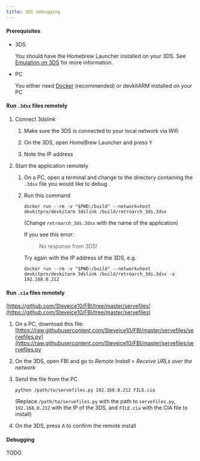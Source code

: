 ```yaml
---
title: 3DS debugging
---
```


#### Prerequisites

- 3DS

  You should have the Homebrew Launcher installed on your 3DS. See [Emulation on 3DS](emulation-on-3ds) for more information.

- PC

  You either need [Docker](https://docs.docker.com/get-docker/) (recommended) or devkitARM installed on your PC

#### Run `.3dsx` files remotely

1. Connect 3dslink

   1. Make sure the 3DS is connected to your local network via Wifi

   1. On the 3DS, open HomeBrew Launcher and press <kbd>Y</kbd>

   1. Note the IP address

1. Start the application remotely

   1. On a PC, open a terminal and change to the directory containing the `.3dsx` file you would like to debug

   1. Run this command

      ```
      docker run --rm -v "$PWD:/build" --network=host devkitpro/devkitarm 3dslink /build/retroarch_3ds.3dsx
      ```

      (Change `retroarch_3ds.3dsx` with the name of the application)

      If you see this error:

      > No response from 3DS!

      Try again with the IP address of the 3DS, e.g.

      ```
      docker run --rm -v "$PWD:/build" --network=host devkitpro/devkitarm 3dslink /build/retroarch_3ds.3dsx -a 192.168.0.212
      ```

#### Run `.cia` files remotely

[https://github.com/Steveice10/FBI/tree/master/servefiles](https://github.com/Steveice10/FBI/tree/master/servefiles)

1. On a PC, download this file: [https://raw.githubusercontent.com/Steveice10/FBI/master/servefiles/servefiles.py](https://raw.githubusercontent.com/Steveice10/FBI/master/servefiles/servefiles.py

1. On the 3DS, open FBI and go to _Remote Install_ > _Receive URLs over the network_

1. Send the file from the PC

   ```
   python /path/to/servefiles.py 192.168.0.212 FILE.cia
   ```

   (Replace `/path/to/servefiles.py` with the path to `servefiles.py`, `192.168.0.212` with the IP of the 3DS, and `FILE.cia` with the CIA file to install)

1. On the 3DS, press <kbd>A</kbd> to confirm the remote install

#### Debugging

TODO
